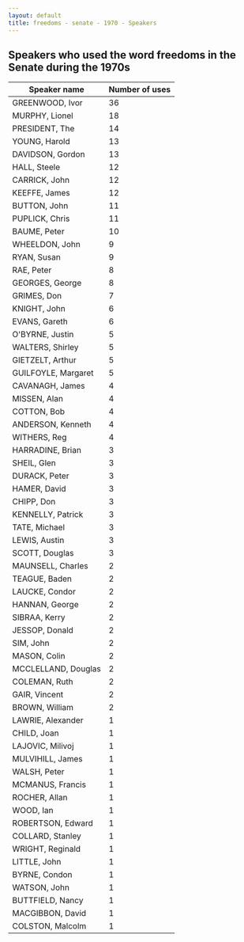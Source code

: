 ```yaml
---
layout: default
title: freedoms - senate - 1970 - Speakers
---
```

## Speakers who used the word **freedoms** in the Senate during the 1970s

| Speaker name | Number of uses |
|--------------|----------------|
|GREENWOOD, Ivor|36|
|MURPHY, Lionel|18|
|PRESIDENT, The|14|
|YOUNG, Harold|13|
|DAVIDSON, Gordon|13|
|HALL, Steele|12|
|CARRICK, John|12|
|KEEFFE, James|12|
|BUTTON, John|11|
|PUPLICK, Chris|11|
|BAUME, Peter|10|
|WHEELDON, John|9|
|RYAN, Susan|9|
|RAE, Peter|8|
|GEORGES, George|8|
|GRIMES, Don|7|
|KNIGHT, John|6|
|EVANS, Gareth|6|
|O'BYRNE, Justin|5|
|WALTERS, Shirley|5|
|GIETZELT, Arthur|5|
|GUILFOYLE, Margaret|5|
|CAVANAGH, James|4|
|MISSEN, Alan|4|
|COTTON, Bob|4|
|ANDERSON, Kenneth|4|
|WITHERS, Reg|4|
|HARRADINE, Brian|3|
|SHEIL, Glen|3|
|DURACK, Peter|3|
|HAMER, David|3|
|CHIPP, Don|3|
|KENNELLY, Patrick|3|
|TATE, Michael|3|
|LEWIS, Austin|3|
|SCOTT, Douglas|3|
|MAUNSELL, Charles|2|
|TEAGUE, Baden|2|
|LAUCKE, Condor|2|
|HANNAN, George|2|
|SIBRAA, Kerry|2|
|JESSOP, Donald|2|
|SIM, John|2|
|MASON, Colin|2|
|MCCLELLAND, Douglas|2|
|COLEMAN, Ruth|2|
|GAIR, Vincent|2|
|BROWN, William|2|
|LAWRIE, Alexander|1|
|CHILD, Joan|1|
|LAJOVIC, Milivoj|1|
|MULVIHILL, James|1|
|WALSH, Peter|1|
|MCMANUS, Francis|1|
|ROCHER, Allan|1|
|WOOD, Ian|1|
|ROBERTSON, Edward|1|
|COLLARD, Stanley|1|
|WRIGHT, Reginald|1|
|LITTLE, John|1|
|BYRNE, Condon|1|
|WATSON, John|1|
|BUTTFIELD, Nancy|1|
|MACGIBBON, David|1|
|COLSTON, Malcolm|1|

